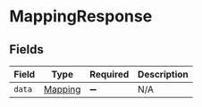 # MappingResponse


## Fields

| Field                                     | Type                                      | Required                                  | Description                               |
| ----------------------------------------- | ----------------------------------------- | ----------------------------------------- | ----------------------------------------- |
| `data`                                    | [Mapping](../../models/shared/Mapping.md) | :heavy_minus_sign:                        | N/A                                       |